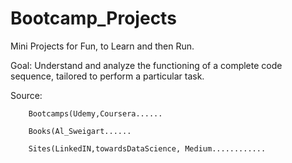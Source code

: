 # Bootcamp_Projects
Mini Projects for Fun, to Learn and then Run.

Goal: Understand and analyze the functioning of a complete code sequence, tailored to perform a particular task.

Source: 
        
        Bootcamps(Udemy,Coursera......

        Books(Al_Sweigart......
        
        Sites(LinkedIN,towardsDataScience, Medium............

